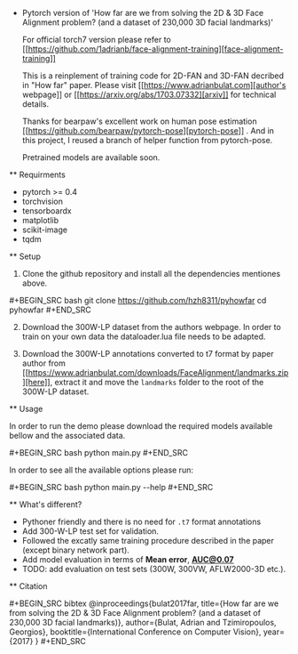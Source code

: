 * Pytorch version of 'How far are we from solving the 2D \& 3D Face Alignment problem? (and a dataset of 230,000 3D facial landmarks)'

  For official torch7 version please refer to [[https://github.com/1adrianb/face-alignment-training][face-alignment-training]]

  This is a reinplement of training code for 2D-FAN and 3D-FAN decribed in "How far" paper. Please visit [[https://www.adrianbulat.com][author's webpage]] or [[https://arxiv.org/abs/1703.07332][arxiv]] for technical details.

  Thanks for bearpaw's excellent work on human pose estimation [[https://github.com/bearpaw/pytorch-pose][pytorch-pose]] . And in this project, I reused a branch of helper function from pytorch-pose.

  Pretrained models are available soon.

** Requirments

   - pytorch >= 0.4
   - torchvision
   - tensorboardx
   - matplotlib
   - scikit-image
   - tqdm

** Setup

   1. Clone the github repository and install all the dependencies mentiones above.

   #+BEGIN_SRC bash
     git  clone https://github.com/hzh8311/pyhowfar
     cd pyhowfar
   #+END_SRC

   2. Download the 300W-LP dataset from the authors webpage. In order to train on your own data the dataloader.lua file needs to be adapted.

   3. Download the 300W-LP annotations converted to t7 format by paper author from [[https://www.adrianbulat.com/downloads/FaceAlignment/landmarks.zip][here]], extract it and move the ```landmarks``` folder to the root of the 300W-LP dataset.

** Usage

   In order to run the demo please download the required models available bellow and the associated data.

   #+BEGIN_SRC bash
     python main.py
   #+END_SRC

   In order to see all the available options please run:

   #+BEGIN_SRC bash 
     python main.py --help
   #+END_SRC

** What's different?

   - Pythoner friendly and there is no need for `.t7` format annotations
   - Add 300-W-LP test set for validation.
   - Followed the excatly same training procedure described in the paper (except binary network part).
   - Add model evaluation in terms of **Mean error**, **AUC@0.07**
   - TODO: add evaluation on test sets (300W, 300VW, AFLW2000-3D etc.).

** Citation

   #+BEGIN_SRC bibtex
                       @inproceedings{bulat2017far,
                         title={How far are we from solving the 2D \& 3D Face Alignment problem? (and a dataset of 230,000 3D facial landmarks)},
                         author={Bulat, Adrian and Tzimiropoulos, Georgios},
                         booktitle={International Conference on Computer Vision},
                         year={2017}
                       }
   #+END_SRC
